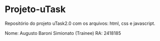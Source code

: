 # Projeto-uTask
Repositório do projeto uTask2.0 com os arquivos: html, css e javascript.

Nome: Augusto Baroni Simionato (Trainee)
RA: 2418185
